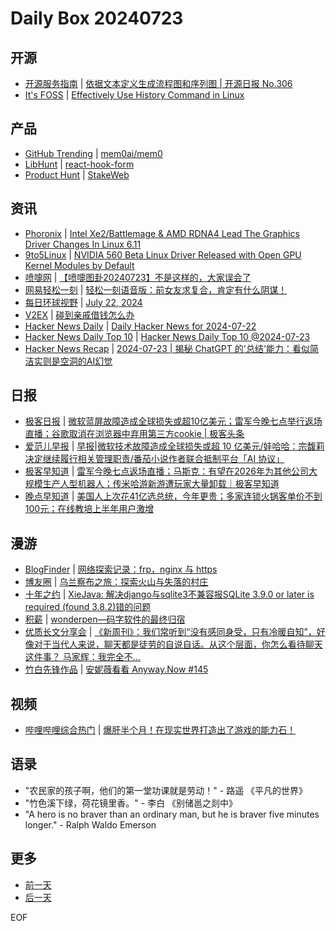 # Daily Box 20240723

## 开源
- [开源服务指南](https://osguider.com/blog/) | [依据文本定义生成流程图和序列图 | 开源日报 No.306](https://osguider.com/blog/post/daily/daily-306/)
- [It's FOSS](https://itsfoss.com/) | [Effectively Use History Command in Linux](https://itsfoss.com/history-command/)

## 产品
- [GitHub Trending](https://github.com/trending?since=daily) | [mem0ai/mem0](https://github.com/mem0ai/mem0)
- [LibHunt](https://www.libhunt.com/) | [react-hook-form](https://www.libhunt.com/r/react-hook-form)
- [Product Hunt](https://www.producthunt.com) | [StakeWeb](https://www.producthunt.com/posts/stakeweb)

## 资讯
- [Phoronix](https://www.phoronix.com/) | [Intel Xe2/Battlemage & AMD RDNA4 Lead The Graphics Driver Changes In Linux 6.11](https://www.phoronix.com/news/Linux-6.11-DRM-Graphics-Drivers)
- [9to5Linux](https://9to5linux.com/) | [NVIDIA 560 Beta Linux Driver Released with Open GPU Kernel Modules by Default](https://9to5linux.com/nvidia-560-beta-linux-driver-released-with-open-gpu-kernel-modules-by-default)
- [喷嚏网](http://www.dapenti.com/blog/blog.asp?subjectid=70&name=xilei) | [【喷嚏图卦20240723】不是这样的，大家误会了](http://www.dapenti.com/blog/more.asp?name=xilei&id=180011)
- [网易轻松一刻](https://m.163.com/touch/exclusive/sub/qsyk) | [轻松一刻语音版：前女友求复合，肯定有什么阴谋！](https://m.163.com/news/article/J7PI61C2000181BR.html)
- [每日环球视野](https://idai.ly/) | [July 22, 2024](http://m.idai.ly/se/a193iG?1721577600)
- [V2EX](https://www.v2ex.com/) | [碰到亲戚借钱怎么办](https://www.v2ex.com/t/1059397)
- [Hacker News Daily](https://www.daemonology.net/hn-daily/) | [Daily Hacker News for 2024-07-22](https://www.daemonology.net/hn-daily/2024-07-22.html)
- [Hacker News Daily Top 10](https://github.com/headllines/hackernews-daily) | [Hacker News Daily Top 10 @2024-07-23](https://github.com/headllines/hackernews-daily/issues/1474)
- [Hacker News Recap](https://www.xiaoyuzhoufm.com/podcast/6456fdfc0a8e51c73e68d0cd) | [2024-07-23 | 揭秘 ChatGPT 的'总结'能力：看似简洁实则是空洞的AI幻觉](https://www.xiaoyuzhoufm.com/episode/669efe5e8fcadceb90346105)

## 日报
- [极客日报](https://blog.csdn.net/csdngeeknews) | [微软蓝屏故障造成全球损失或超10亿美元；雷军今晚七点举行返场直播；谷歌取消在浏览器中弃用第三方cookie | 极客头条](https://blog.csdn.net/weixin_39786569/article/details/140627957)
- [爱范儿早报](https://www.ifanr.com/category/ifanrnews) | [早报|微软技术故障造成全球损失或超 10 亿美元/娃哈哈：宗馥莉决定继续履行相关管理职责/番茄小说作者联合抵制平台「AI 协议」](https://www.ifanr.com/1593433)
- [极客早知道](https://www.geekpark.net/column/74) | [雷军今晚七点返场直播；马斯克：有望在2026年为其他公司大规模生产人型机器人；传米哈游新游遭玩家大量卸载｜极客早知道](https://www.geekpark.net/news/338401)
- [晚点早知道](https://www.latepost.com/news/index?proma=3) | [美国人上次花41亿选总统，今年更贵；多家连锁火锅客单价不到100元；在线教培上半年用户激增](https://www.latepost.com/news/dj_detail?id=2398)

## 漫游
- [BlogFinder](https://bf.zzxworld.com/) | [网络探索记录：frp，nginx 与 https](https://saltfish.vip/index.php/archives/58/?utm_source=blogfinder)
- [博友圈](https://www.boyouquan.com/home) | [乌兰察布之旅：探索火山与失落的村庄](https://www.boyouquan.com/go?from=feed&link=https%3A%2F%2Fjimmysong.io%2Fblog%2Fulanqab-trip%2F)
- [十年之约](https://www.foreverblog.cn/feeds.html) | [XieJava: 解决django与sqlite3不兼容报SQLite 3.9.0 or later is required (found 3.8.2)错的问题](https://xiejava.gitee.io/posts/b952e40e/)
- [积薪](https://firewood.news/) | [wonderpen—码字软件的最终归宿](https://xingbianren.cn/post/239.html)
- [优质长文分享会](https://m.okjike.com/topics/56d2fabe7cb3331100467e2b) | [《新周刊》：我们常听到“没有感同身受，只有冷暖自知”，好像对于当代人来说，聊天都是徒劳的自说自话。从这个层面，你怎么看待聊天这件事？ 马家辉：我完全不...](https://mp.weixin.qq.com/s/Ogq_PlFHklz4-Weod8l9bQ)
- [竹白先锋作品](https://www.zhubai.wiki/) | [安妮薇看看 Anyway.Now #145](https://open.zhubai.wiki/a/l/t/z/pl/anyway/2427379498284371968)

## 视频
- [哔哩哔哩综合热门](https://www.bilibili.com/v/popular/all/) | [爆肝半个月！在现实世界打造出了游戏的能力石！](https://b23.tv/BV1j2421Z7t9)

## 语录
- "农民家的孩子啊，他们的第一堂功课就是劳动！" - 路遥 《平凡的世界》
- "竹色溪下绿，荷花镜里香。" - 李白 《别储邕之剡中》
- "A hero is no braver than an ordinary man, but he is braver five minutes longer." - Ralph Waldo Emerson

## 更多
- [前一天](daily-box-20240722.md)
- [后一天](daily-box-20240724.md)

EOF